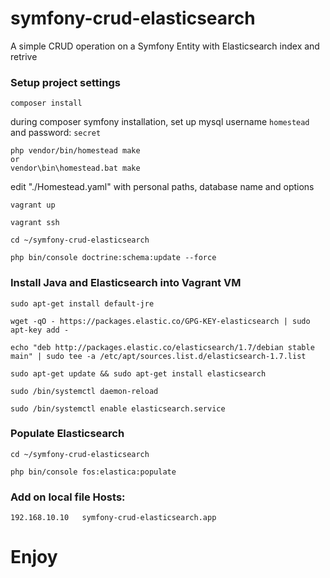# symfony-crud-elasticsearch
A simple CRUD operation on a Symfony Entity with Elasticsearch index and retrive

### Setup project settings

```
composer install
```

during composer symfony installation, set up mysql username `homestead` and password: `secret`

```
php vendor/bin/homestead make
or
vendor\bin\homestead.bat make
```


 edit "./Homestead.yaml" with personal paths, database name and options

```
vagrant up

vagrant ssh

cd ~/symfony-crud-elasticsearch

php bin/console doctrine:schema:update --force
```

### Install Java and Elasticsearch into Vagrant VM
```
sudo apt-get install default-jre

wget -qO - https://packages.elastic.co/GPG-KEY-elasticsearch | sudo apt-key add -

echo "deb http://packages.elastic.co/elasticsearch/1.7/debian stable main" | sudo tee -a /etc/apt/sources.list.d/elasticsearch-1.7.list

sudo apt-get update && sudo apt-get install elasticsearch

sudo /bin/systemctl daemon-reload

sudo /bin/systemctl enable elasticsearch.service
```


### Populate Elasticsearch
```
cd ~/symfony-crud-elasticsearch

php bin/console fos:elastica:populate
```


### Add on local file Hosts:
```
192.168.10.10 	symfony-crud-elasticsearch.app
```

# Enjoy